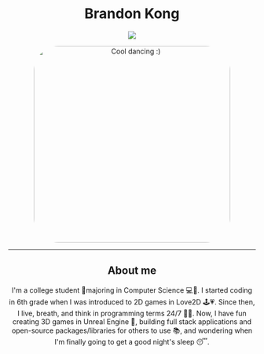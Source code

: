 
<h1 align="center">  
  Brandon Kong
</h1>

<p align="center">
  <img src="https://github-readme-stats.vercel.app/api?username=brandon-kong&show_icons=true&theme=dark" />
</p>

<p align="center">
  <img src="https://bestanimations.com/media/guys-dancing/802306631funny-guys-dancing-animated-gif-10.gif" height="auto" width="400" style="border-radius: 50px" alt="Cool dancing :)"/>
</p>

<hr>

<h2 align="center">
  About me
</h2>

<p align="center">
  I'm a college student 📝majoring in Computer Science 💻🔬. I started coding in 6th grade when I was introduced to 2D games in Love2D 🕹💗. Since then, I live, breath, and think in programming terms 24/7 👩‍💻. Now, I have fun creating 3D games in Unreal Engine 🤯, building full stack applications and open-source packages/libraries for others to use 📚, and wondering when I'm finally going to get a good night's sleep 😴.
  
  
</p>
